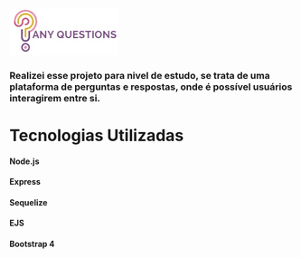 ![any question](https://github.com/carolinacabril/anyquestion-nodejs/blob/master/public/img/logo_cortado.jpg)

### Realizei esse projeto para nivel de estudo, se trata de uma plataforma de perguntas e respostas, onde é possível usuários interagirem entre si.

# Tecnologias Utilizadas
#### Node.js
#### Express
#### Sequelize
#### EJS
#### Bootstrap 4
